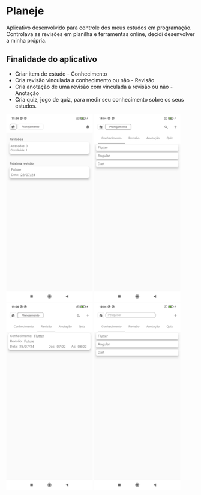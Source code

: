 # Planeje

Aplicativo desenvolvido para controle dos meus estudos em programação.
Controlava as revisões em planilha e ferramentas online, decidi desenvolver a minha própria. 
## Finalidade do aplicativo
- Criar item de estudo - Conhecimento
- Cria revisão vinculada a conhecimento ou não - Revisão
- Cria anotação de uma revisão com vinculada  a revisão ou não - Anotação
- Cria quiz, jogo de quiz, para medir seu conhecimento sobre os seus estudos.
<p align="left">
  <img src="https://github.com/PereiraSantos/planeje/blob/main/assets/planeje_3.jpg" width="230" />
  <img src="https://github.com/PereiraSantos/planeje/blob/main/assets/planeje_2.jpg" width="230" />
  <img src="https://github.com/PereiraSantos/planeje/blob/main/assets/planeje_4.jpg" width="230" />
  <img src="https://github.com/PereiraSantos/planeje/blob/main/assets/planeje_1.jpg" width="230" />
</p>

